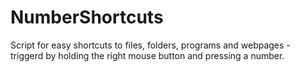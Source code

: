 # NumberShortcuts
Script for easy shortcuts to files, folders, programs and webpages - triggerd by holding the right mouse button and pressing a number.  
